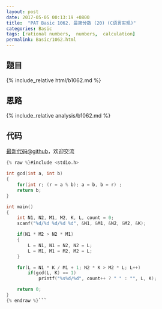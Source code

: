 ```yaml
---
layout: post
date: 2017-05-05 00:13:19 +0800
title:  "PAT Basic 1062. 最简分数 (20) (C语言实现)"
categories: Basic
tags: [rational numbers,  numbers,  calculation]
permalink: Basic/1062.html
---
```


## 题目

{% include_relative html/b1062.md %}

## 思路

{% include_relative analysis/b1062.md %}
## 代码

[最新代码@github](https://github.com/OliverLew/PAT/blob/master/PATBasic/1062.c)，欢迎交流
```c
{% raw %}#include <stdio.h>

int gcd(int a, int b)
{
    for(int r; (r = a % b); a = b, b = r) ;
    return b;
}

int main()
{
    int N1, N2, M1, M2, K, L, count = 0;
    scanf("%d/%d %d/%d %d", &N1, &M1, &N2, &M2, &K);

    if(N1 * M2 > N2 * M1)
    {
        L = N1, N1 = N2, N2 = L;
        L = M1, M1 = M2, M2 = L;
    }

    for(L = N1 * K / M1 + 1; N2 * K > M2 * L; L++)
        if(gcd(L, K) == 1)
            printf("%s%d/%d", count++ ? " " : "", L, K);

    return 0;
}
{% endraw %}```